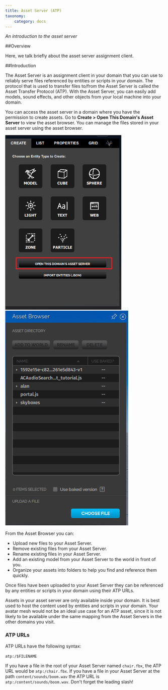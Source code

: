 ```yaml
---
title: Asset Server (ATP)
taxonomy:
    category: docs
---
```


*An introduction to the asset server*

##Overview

Here, we talk briefly about the asset server assignment client. 

##Introduction

The Asset Server is an assignment client in your domain that you can use to reliably serve files referenced by entities or scripts in your domain. The protocol that is used to transfer files to/from the Asset Server is called the Asset Transfer Protocol (ATP). With the Asset Server, you can easily add models, sound effects, and other objects from your local machine into your domain.

You can access the asset server in a domain where you have the permission to create assets. Go to **Create > Open This Domain's Asset Server** to view the asset browser. You can manage the files stored in your asset server using the asset browser.

![](create-asset-server.PNG)
![](asset-server.PNG)

From the Asset Browser you can:

- Upload new files to your Asset Server.
- Remove existing files from your Asset Server.
- Rename existing files in your Asset Server.
- Add an existing model from your Asset Server to the world in front of you.
- Organize your assets into folders to help you find and reference them quickly.

Once files have been uploaded to your Asset Server they can be referenced by any entities or scripts in your domain using their ATP URLs.

Assets in your asset server are only available inside your domain. It is best used to host the content used by entities and scripts in your domain. Your avatar mesh would not be an ideal use case for an ATP asset, since it is not likely to be available under the same mapping from the Asset Servers in the other domains you visit.

### ATP URLs

ATP URLs have the following syntax:

`atp:/$FILENAME`

If you have a file in the root of your Asset Server named `chair.fbx`, the ATP URL would be `atp:/chair.fbx`. If you have a file in your Asset Server at the path `content/sounds/boom.wav` the ATP URL is `atp:/content/sounds/boom.wav`. Don't forget the leading slash!
